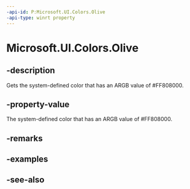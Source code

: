 ```yaml
---
-api-id: P:Microsoft.UI.Colors.Olive
-api-type: winrt property
---
```


<!-- Property syntax
public Windows.UI.Color Olive { get; }
-->

# Microsoft.UI.Colors.Olive

## -description

Gets the system-defined color that has an ARGB value of #FF808000.

## -property-value

The system-defined color that has an ARGB value of #FF808000.

## -remarks

## -examples

## -see-also
